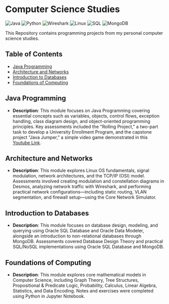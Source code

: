
# Computer Science Studies

![Java](https://img.shields.io/badge/Java-DC143C?style=flat&logo=openjdk&logoColor=white)
![Python](https://img.shields.io/badge/Python-3776AB?style=flat&logo=python&logoColor=white)
![Wireshark](https://img.shields.io/badge/Wireshark-1679A7?style=flat&logo=wireshark&logoColor=white)
![Linux](https://img.shields.io/badge/Linux-FCC624?style=flat&logo=linux&logoColor=black)
![SQL](https://img.shields.io/badge/SQL-4479A1?style=flat&logo=postgresql&logoColor=white)
![MongoDB](https://img.shields.io/badge/MongoDB-4EA94B?style=flat&logo=mongodb&logoColor=white)

This Repository contains programming projects from my personal computer science studies.

## Table of Contents
- [Java Programming](#java-programming)
- [Architecture and Networks](#architecture-and-networks)
- [Introduction to Databases](#introduction-to-databases)
- [Foundations of Computing](#introduction-to-databases)

## Java Programming
- **Description**: This module focuses on Java Programming covering essential concepts such as variables, objects, control flows, exception handling, class diagram design, and object-oriented programming principles. Key assessments included the "Rolling Project," a two-part task to develop a University Enrollment Program, and the capstone project "Java Jumper," a simple video game demonstrated in this [Youtube Link](https://www.youtube.com/watch?v=VDigYY18HOc).

## Architecture and Networks
- **Description**: This module explores Linux OS fundamentals, signal modulation, network architectures, and the TCP/IP (OSI) model. Assessments involved creating modulation and constellation diagrams in Desmos, analyzing network traffic with Wireshark, and performing practical network configurations—including static routing, VLAN segmentation, and firewall setup—using the Core Network Simulator.

## Introduction to Databases
- **Description**: This module focuses on database design, modeling, and querying using Oracle SQL Database and Oracle Data Modeler, alongside an introduction to non-relational databases through MongoDB. Assessments covered Database Design Theory and practical SQL/NoSQL implementations using Oracle SQL Database and MongoDB.

## Foundations of Computing
- **Description**: This module explores core mathematical models in Computer Science, including Graph Theory, Tree Structures, Propositional & Predicate Logic, Probability, Calculus, Linear Algebra, Statistics, and Data Encoding. Notes and exercises were completed using Python in Jupyter Notebook.